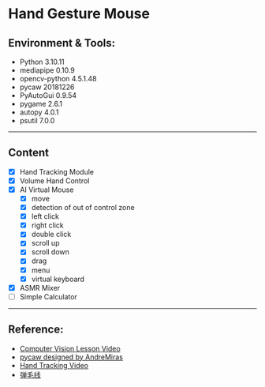 # Hand Gesture Mouse
## Environment & Tools:    
- Python 3.10.11   
- mediapipe 0.10.9  
- opencv-python 4.5.1.48
- pycaw 20181226
- PyAutoGui 0.9.54
- pygame 2.6.1
- autopy 4.0.1
- psutil 7.0.0

---  
## Content
- [x] Hand Tracking Module   
- [x] Volume Hand Control
- [x] AI Virtual Mouse
  - [x] move
  - [x] detection of out of control zone
  - [x] left click
  - [x] right click
  - [x] double click
  - [x] scroll up
  - [x] scroll down
  - [x] drag
  - [x] menu
  - [x] virtual keyboard
- [x] ASMR Mixer
- [ ] Simple Calculator

---  
## Reference:  
- <a href="https://www.computervision.zone/lessons/complete-video-lesson/">Computer Vision Lesson Video</a>
- <a href="https://github.com/AndreMiras/pycaw">pycaw designed by AndreMiras</a>
- <a href="https://www.bilibili.com/video/BV1GR4y1W7KS/?spm_id_from=333.337.search-card.all.click&vd_source=0af3f3aee70186db0ff8b48dc6b2a415">Hand Tracking Video</a>
- <a href="https://www.xiaohongshu.com/explore/6863f2cd00000000120228af?xsec_token=ABEgNHLEtWZV4sMqvefdnWipkmjfAGHJugaVbc-j24OCo=&xsec_source=pc_user">弹毛线</a>
